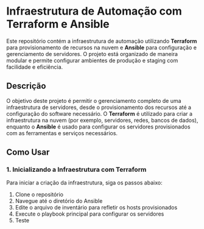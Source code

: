 # Infraestrutura de Automação com Terraform e Ansible

Este repositório contém a infraestrutura de automação utilizando **Terraform** para provisionamento de recursos na nuvem e **Ansible** para configuração e gerenciamento de servidores. O projeto está organizado de maneira modular e permite configurar ambientes de produção e staging com facilidade e eficiência.

## Descrição

O objetivo deste projeto é permitir o gerenciamento completo de uma infraestrutura de servidores, desde o provisionamento dos recursos até a configuração do software necessário. O **Terraform** é utilizado para criar a infraestrutura na nuvem (por exemplo, servidores, redes, bancos de dados), enquanto o **Ansible** é usado para configurar os servidores provisionados com as ferramentas e serviços necessários.

## Como Usar

### 1. Inicializando a Infraestrutura com Terraform

Para iniciar a criação da infraestrutura, siga os passos abaixo:

1. Clone o repositório
2. Navegue até o diretório do Ansible
3. Edite o arquivo de inventário para refletir os hosts provisionados
4. Execute o playbook principal para configurar os servidores
5. Teste

